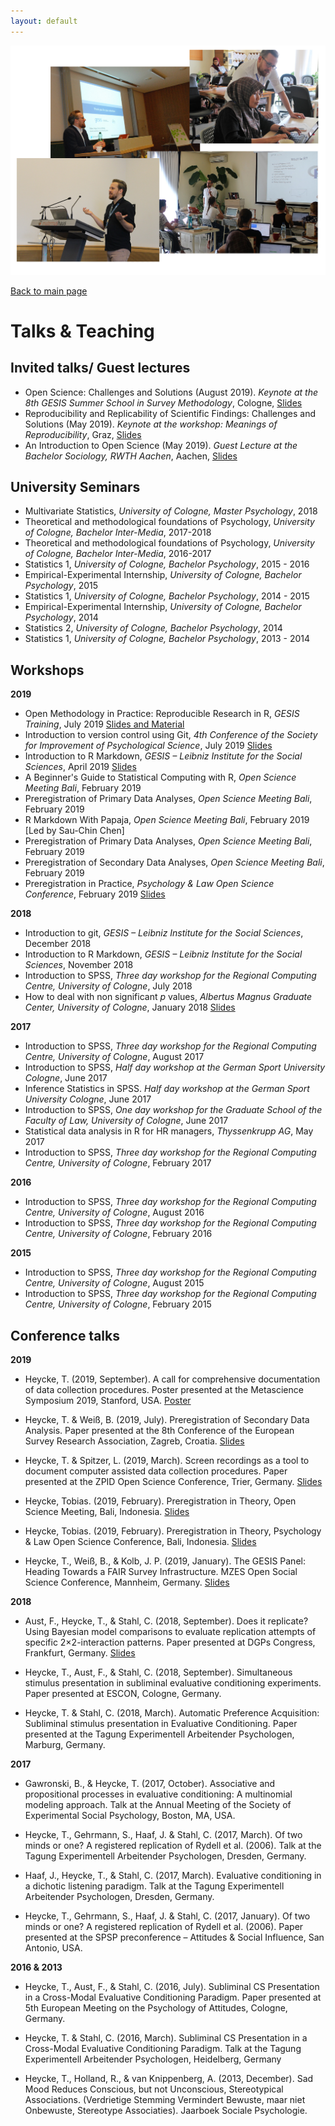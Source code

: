 ```yaml
---
layout: default
---
```


<center>
  <img src="../img/th_teach.png">
</center>

[Back to main page](../index.md)

# Talks & Teaching


## Invited talks/ Guest lectures

- Open Science: Challenges and Solutions (August 2019). *Keynote at the 8th GESIS Summer School in Survey Methodology*, Cologne, [Slides](https://osf.io/92wgx/)
- Reproducibility and Replicability of Scientific Findings: Challenges and Solutions (May 2019). *Keynote at the workshop: Meanings of Reproducibility*, Graz, [Slides](https://osf.io/38v9g/)
- An Introduction to Open Science (May 2019). *Guest Lecture at the Bachelor Sociology, RWTH Aachen*, Aachen, [Slides](https://osf.io/cmz7t/) 


## University Seminars

- Multivariate Statistics, *University of Cologne, Master Psychology*, 2018
- Theoretical and methodological foundations of Psychology, *University of Cologne, Bachelor Inter-Media*, 2017-2018
- Theoretical and methodological foundations of Psychology, *University of Cologne, Bachelor Inter-Media*, 2016-2017
- Statistics 1, *University of Cologne, Bachelor Psychology*, 2015 - 2016
- Empirical-Experimental Internship, *University of Cologne, Bachelor Psychology*, 2015
- Statistics 1, *University of Cologne, Bachelor Psychology*, 2014 - 2015
- Empirical-Experimental Internship, *University of Cologne, Bachelor Psychology*, 2014
- Statistics 2, *University of Cologne, Bachelor Psychology*, 2014
- Statistics 1, *University of Cologne, Bachelor Psychology*, 2013 - 2014


## Workshops

**2019**

- Open Methodology in Practice: Reproducible Research in R, *GESIS Training*, July 2019 [Slides and Material](https://github.com/TobiasHeycke/reproduzierbare_forschung_pub)
- Introduction to version control using Git, *4th Conference of the Society for Improvement of Psychological Science*, July 2019 [Slides](https://osf.io/h3snq/)
- Introduction to R Markdown, *GESIS – Leibniz Institute for the Social Sciences*, April 2019 [Slides](https://osf.io/ahu8x/)
- A Beginner's Guide to Statistical Computing with R, *Open Science Meeting Bali*, February 2019
- Preregistration of Primary Data Analyses, *Open Science Meeting Bali*, February 2019
- R Markdown With Papaja, *Open Science Meeting Bali*, February 2019 [Led by Sau-Chin Chen]
- Preregistration of Primary Data Analyses, *Open Science Meeting Bali*, February 2019
- Preregistration of Secondary Data Analyses, *Open Science Meeting Bali*, February 2019
- Preregistration in Practice, *Psychology & Law Open Science Conference*, February 2019 [Slides](https://osf.io/n43g8/)

**2018**

- Introduction to git, *GESIS – Leibniz Institute for the Social Sciences*, December 2018
- Introduction to R Markdown, *GESIS – Leibniz Institute for the Social Sciences*, November 2018
- Introduction to SPSS, *Three day workshop for the Regional Computing Centre, University of Cologne*, July 2018
- How to deal with non significant *p* values, *Albertus Magnus Graduate Center, University of Cologne*, January 2018 [Slides](https://osf.io/fvp9q/)

**2017**

- Introduction to SPSS, *Three day workshop for the Regional Computing Centre, University of Cologne*, August 2017
- Introduction to SPSS, *Half day workshop at the German Sport University Cologne*, June 2017
- Inference Statistics in SPSS. *Half day workshop at the German Sport University Cologne*, June 2017
- Introduction to SPSS, *One day workshop for the Graduate School of the Faculty of Law, University of Cologne*, June 2017
- Statistical data analysis in R for HR managers, *Thyssenkrupp AG*, May 2017
- Introduction to SPSS, *Three day workshop for the Regional Computing Centre, University of Cologne*, February 2017

**2016**

- Introduction to SPSS, *Three day workshop for the Regional Computing Centre, University of Cologne*, August 2016
- Introduction to SPSS, *Three day workshop for the Regional Computing Centre, University of Cologne*, February 2016

**2015**

- Introduction to SPSS, *Three day workshop for the Regional Computing Centre, University of Cologne*, August 2015
- Introduction to SPSS, *Three day workshop for the Regional Computing Centre, University of Cologne*, February 2015


## Conference talks

**2019**

- Heycke, T. (2019, September). A call for comprehensive documentation of data collection procedures. Poster presented at the Metascience Symposium 2019, Stanford, USA. [Poster](https://osf.io/u4ytx/)

- Heycke, T. & Weiß, B. (2019, July). Preregistration of Secondary Data Analysis. Paper presented at the 8th Conference of the European Survey Research Association, Zagreb, Croatia. [Slides](https://osf.io/cqb47/)

- Heycke, T. & Spitzer, L. (2019, March). Screen recordings as a tool to document computer assisted data collection procedures. Paper presented at the ZPID Open Science Conference, Trier, Germany. [Slides](https://osf.io/cbpu9/)

- Heycke, Tobias. (2019, February). Preregistration in Theory, Open Science Meeting, Bali, Indonesia. [Slides](https://osf.io/s8tn7/)

- Heycke, Tobias. (2019, February). Preregistration in Theory, Psychology & Law Open Science Conference, Bali, Indonesia. [Slides](https://osf.io/kcmjq/)

- Heycke, T., Weiß, B., & Kolb, J. P. (2019, January). The GESIS Panel: Heading Towards a FAIR Survey Infrastructure. MZES Open Social Science Conference, Mannheim, Germany. [Slides](https://osf.io/u6am8/)


**2018**

- Aust, F., Heycke, T., & Stahl, C. (2018, September). Does it replicate? Using Bayesian model comparisons to evaluate replication attempts of specific 2×2-interaction patterns. Paper presented at DGPs Congress, Frankfurt, Germany. [Slides](https://crsh.github.io/ml-otm-dgps-slides/)

- Heycke, T., Aust, F., & Stahl, C. (2018, September). Simultaneous stimulus presentation in subliminal evaluative conditioning experiments. Paper presented at ESCON, Cologne, Germany.

- Heycke, T. & Stahl, C. (2018, March). Automatic Preference Acquisition: Subliminal stimulus presentation in Evaluative Conditioning. Paper presented at the Tagung Experimentell Arbeitender Psychologen, Marburg, Germany.


**2017**

- Gawronski, B., & Heycke, T. (2017, October). Associative and propositional processes in evaluative conditioning: A multinomial modeling approach. Talk at the Annual Meeting of the Society of Experimental Social Psychology, Boston, MA, USA.

- Heycke, T., Gehrmann, S., Haaf, J. & Stahl, C. (2017, March). Of two minds or one? A registered replication of Rydell et al. (2006). Talk at the Tagung Experimentell Arbeitender Psychologen, Dresden, Germany.

- Haaf, J., Heycke, T., & Stahl, C. (2017, March). Evaluative conditioning in a dichotic listening paradigm. Talk at the Tagung Experimentell Arbeitender Psychologen, Dresden, Germany.

- Heycke, T., Gehrmann, S., Haaf, J. & Stahl, C. (2017, January). Of two minds or one? A registered replication of Rydell et al. (2006). Paper presented at the SPSP preconference – Attitudes & Social Influence, San Antonio, USA.


**2016 & 2013**

- Heycke, T., Aust, F., & Stahl, C. (2016, July). Subliminal CS Presentation in a Cross-Modal Evaluative Conditioning Paradigm. Paper presented at 5th European Meeting on the Psychology of Attitudes, Cologne, Germany.

- Heycke, T. & Stahl, C. (2016, March). Subliminal CS Presentation in a Cross-Modal Evaluative Conditioning Paradigm. Talk at the Tagung Experimentell Arbeitender Psychologen, Heidelberg, Germany

- Heycke, T., Holland, R., & van Knippenberg, A. (2013, December). Sad Mood Reduces Conscious, but not Unconscious, Stereotypical Associations. (Verdrietige Stemming Vermindert Bewuste, maar niet Onbewuste, Stereotype Associaties). Jaarboek Sociale Psychologie. 


